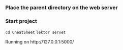 <p>
	<h3>Place the parent directory on the web server</h3>
</p>
<p><h3>Start project</h3></p>
<code>cd CheatSheet</code>
<code>lektor servet</code>
<p>Running on http://127.0.0.1:5000/<p>